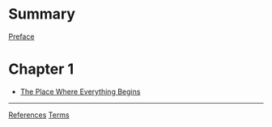 # Summary

[Preface](./00_preface.md)

# Chapter 1

- [The Place Where Everything Begins](./01_introduce_matthew.md)


---

[References](./98_references.md)
[Terms](./99_terms.md)